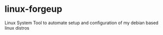 # linux-forgeup
Linux System Tool to automate setup and configuration of my debian based linux distros
